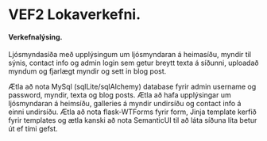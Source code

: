 # VEF2 Lokaverkefni.

#### Verkefnalýsing.
Ljósmyndasíða með upplýsingum um ljósmyndaran á heimasíðu, myndir til sýnis, contact info og admin login sem getur breytt texta á síðunni, uploadað myndum og fjarlægt myndir og sett in blog post.

Ætla að nota MySql (sqlLite/sqlAlchemy) database fyrir admin username og password, myndir, texta og blog posts.
Ætla að hafa upplýsingar um ljósmyndaran á heimsíðu, galleries á myndir undirsíðu og contact info á einni undirsíðu.
Ætla að nota flask-WTForms fyrir form, Jinja template kerfið fyrir templates og ætla kanski að nota SemanticUI til að láta síðuna líta betur út ef tími gefst.


